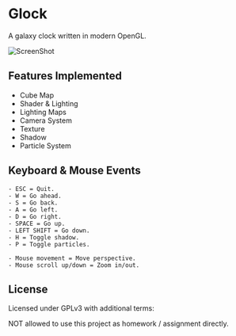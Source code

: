 # Glock

A galaxy clock written in modern OpenGL.

![ScreenShot](https://user-images.githubusercontent.com/8357481/76166874-059a9d00-619d-11ea-965c-e7f997181833.png)

## Features Implemented

- Cube Map
- Shader & Lighting
- Lighting Maps
- Camera System
- Texture
- Shadow
- Particle System

## Keyboard & Mouse Events

    - ESC = Quit.
    - W = Go ahead.
    - S = Go back.
    - A = Go left.
    - D = Go right.
    - SPACE = Go up.
    - LEFT SHIFT = Go down.
    - H = Toggle shadow.
    - P = Toggle particles.

    - Mouse movement = Move perspective.
    - Mouse scroll up/down = Zoom in/out.

## License

Licensed under GPLv3 with additional terms:

NOT allowed to use this project as homework / assignment directly.